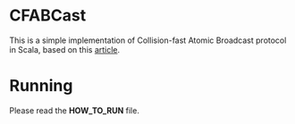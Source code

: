 # CFABCast

This is a simple implementation of Collision-fast Atomic Broadcast protocol in Scala, based on this [article].

[article]: http://infoscience.epfl.ch/search.py?recid=100857

Running
=======

Please read the **HOW_TO_RUN** file.
